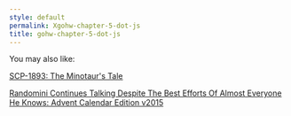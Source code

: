 ```yaml
---
style: default
permalink: Xgohw-chapter-5-dot-js
title: gohw-chapter-5-dot-js
---
```

You may also like:

[SCP-1893: The Minotaur's Tale](http://scp-wiki.net/scp-1893)

[Randomini Continues Talking Despite The Best Efforts Of Almost Everyone He Knows: Advent Calendar Edition v2015](http://scp-wiki.net/advent-calendar-2015)
